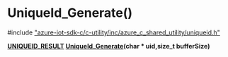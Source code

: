 # UniqueId_Generate()

\#include ["azure-iot-sdk-c/c-utility/inc/azure_c_shared_utility/uniqueid.h"](../iot-c-ref-uniqueid-h.md)  

**[UNIQUEID_RESULT](#uniqueid_8h_1a2be0f7d1e2fac8e74ad4c4ef15a898ce) [UniqueId_Generate](#uniqueid_8h_1a6f743a66ece36ee132fd19d02fa434b0)(char * uid,size_t bufferSize)**

